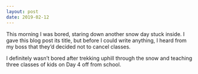 ```yaml
---
layout: post
date: 2019-02-12
---
```


This morning I was bored, staring down another snow day stuck inside. I gave this blog post its title, but before I could write anything, I heard from my boss that they’d decided not to cancel classes. 

I definitely wasn’t bored after trekking uphill through the snow and teaching three classes of kids on Day 4 off from school. 

